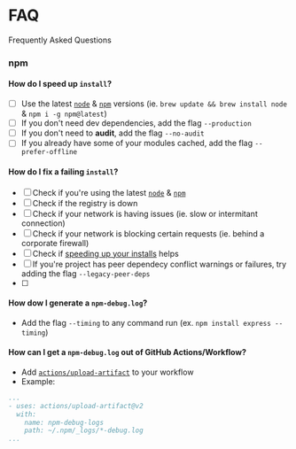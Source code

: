 # FAQ
Frequently Asked Questions

### npm 

#### How do I speed up `install`?

- [ ] Use the latest [`node`]() & [`npm`]() versions (ie. `brew update && brew install node` & `npm i -g npm@latest`)
- [ ] If you don't need dev dependencies, add the flag `--production`
- [ ] If you don't need to **audit**, add the flag `--no-audit`
- [ ] If you already have some of your modules cached, add the flag `--prefer-offline`

#### How do I fix a failing `install`?

- [ ] Check if you're using the latest [`node`]() & [`npm`]()
- [ ] Check if the registry is down
- [ ] Check if your network is having issues (ie. slow or intermitant connection)
- [ ] Check if your network is blocking certain requests (ie. behind a corporate firewall)
- [ ] Check if [speeding up your installs]() helps
- [ ] If you're project has peer dependecy conflict warnings or failures, try adding the flag `--legacy-peer-deps`
- [ ] 

#### How dow I generate a `npm-debug.log`?

- Add the flag `--timing` to any command run (ex. `npm install express --timing`)

#### How can I get a `npm-debug.log` out of GitHub Actions/Workflow?

- Add [`actions/upload-artifact`](https://github.com/actions/upload-artifact) to your workflow
- Example:
```yaml
...
- uses: actions/upload-artifact@v2
  with:
    name: npm-debug-logs
    path: ~/.npm/_logs/*-debug.log
...
```
